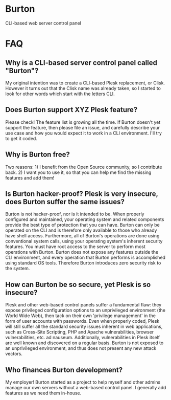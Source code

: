 Burton
======

CLI-based web server control panel


FAQ
===

Why is a CLI-based server control panel called "Burton"?
--------------------------------------------------------

My original intention was to create a CLI-based Plesk replacement, or Clisk. However it turns out that the Clisk name was already taken, so I started to look for other words which start with the letters CLI.

Does Burton support XYZ Plesk feature?
--------------------------------------

Please check! The feature list is growing all the time. If Burton doesn't yet support the feature, then please file an issue, and carefully describe your use case and how you would expect it to work in a CLI environment. I'll try to get it coded.

Why is Burton free?
-------------------

Two reasons: 1) I benefit from the Open Source community, so I contribute back. 2) I want you to use it, so that you can help me find the missing features and add them!

Is Burton hacker-proof? Plesk is very insecure, does Burton suffer the same issues?
-----------------------------------------------------------------------------------

Burton is not hacker-proof, nor is it intended to be. When properly configured and maintained, your operating system and related components provide the best type of protection that you can have. Burton can only be operated on the CLI and is therefore only available to those who already have shell access. Furthermore, all of Burton's operations are done using conventional system calls, using your operating system's inherent security features. You must have root access to the server to perform most operations with Burton. Burton does not expose any features outside the CLI environment, and every operation that Burton performs is accomplished using standard OS tools. Therefore Burton introduces zero security risk to the system.

How can Burton be so secure, yet Plesk is so insecure?
------------------------------------------------------

Plesk and other web-based control panels suffer a fundamental flaw: they expose privileged configuration options to an unprivileged environment (the World Wide Web), then tack on their own 'privilege management' in the form of user accounts with passwords. Even when properly coded, Plesk will still suffer all the standard security issues inherent in web applications, such as Cross-Site Scripting, PHP and Apache vulnerabilities, browser vulnerabilities, etc. ad nauseum. Additionally, vulnerabilities in Plesk itself are well known and discovered on a regular basis. Burton is not exposed to an unprivileged environment, and thus does not present any new attack vectors.

Who finances Burton development?
--------------------------------

My employer! Burton started as a project to help myself and other admins manage our own servers without a web-based control panel. I generally add features as we need them in-house.
